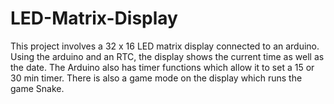 # LED-Matrix-Display
This project involves a 32 x 16 LED matrix display connected to an arduino. Using the arduino and an RTC, the display shows the current time as well as the date. The Arduino also has timer functions which allow it to set a 15 or 30 min timer. There is also a game mode on the display which runs the game Snake. 
